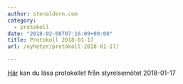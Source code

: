 ```yaml
---
author: stenaldern.com
category:
  - protokoll
date: "2018-02-08T07:16:09+00:00"
title: Protokoll 2018-01-17
url: /nyheter/protokoll-2018-01-17/

---
```

[Här](/wp-content/uploads/2018/02/protokoll_180117.pdf "Protokoll") kan du läsa protokollet från styrelsemötet 2018-01-17
